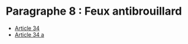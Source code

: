 # Paragraphe 8 : Feux antibrouillard

- [Article 34](article-34.md)
- [Article 34 a](article-34-a.md)
